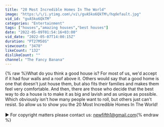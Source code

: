 ```yaml
---
title: "20 Most Incredible Homes In The World"
image: "https:\/\/i.ytimg.com\/vi\/gvA5ko6QkTM\/hqdefault.jpg"
vid_id: "gvA5ko6QkTM"
categories: "Entertainment"
tags: ["houses","amazing houses","best houses"]
date: "2022-05-09T01:54:16+03:00"
vid_date: "2022-05-07T14:00:15Z"
duration: "PT27M50S"
viewcount: "3478"
likeCount: "132"
dislikeCount: ""
channel: "The Fancy Banana"
---
```

{% raw %}What do you think a good house is? For most of us, we'd accept if it had four walls and a roof above it. Others would say that a good home is one that doesn't just house them, but also fits their families and makes them feel very comfortable. And then, there are those who decide that the best way to do a house is to make it as big and lavish and as unique as possible. Which obviously isn't how many people want to roll, but others just can't resist. So allow us to show you the 20 Most Incredible Homes In The World!<br /><br />► For copyright matters please contact us: newfifth1@gmail.com{% endraw %}
